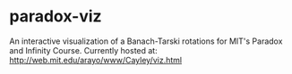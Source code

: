 # paradox-viz
An interactive visualization of a Banach-Tarski rotations for MIT's Paradox and Infinity Course.
Currently hosted at: http://web.mit.edu/arayo/www/Cayley/viz.html
